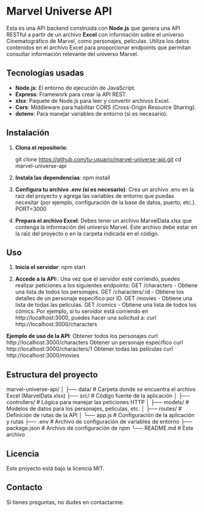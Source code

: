# Marvel Universe API

Esta es una API backend construida con **Node.js** que genera una API RESTful a partir de un archivo **Excel** con información sobre el universo Cinematográfico de Marvel, como personajes, películas. Utiliza los datos contenidos en el archivo Excel para proporcionar endpoints que permitan consultar información relevante del universo Marvel.

## Tecnologías usadas

- **Node.js**: El entorno de ejecución de JavaScript.
- **Express**: Framework para crear la API REST.
- **xlsx**: Paquete de Node.js para leer y convertir archivos Excel.
- **Cors**: Middleware para habilitar CORS (Cross-Origin Resource Sharing).
- **dotenv**: Para manejar variables de entorno (si es necesario).

## Instalación

1. **Clona el repositorio**:

   git clone https://github.com/tu-usuario/marvel-universe-api.git
   cd marvel-universe-api

2. **Instala las dependencias**:
    npm install

3. **Configura tu archivo .env (si es necesario)**:
    Crea un archivo .env en la raíz del proyecto y agrega las variables de entorno que puedas necesitar (por ejemplo, configuración de la base de datos, puerto, etc.).
        PORT=3000

4. **Prepara el archivo Excel**:
    Debes tener un archivo MarvelData.xlsx que contenga la información del universo Marvel. Este archivo debe estar en la raíz del proyecto o en la carpeta indicada en el código.

## Uso

1. **Inicia el servidor**:
    npm start

2. **Accede a la API:**:
    Una vez que el servidor esté corriendo, puedes realizar peticiones a los siguientes endpoints:
    GET /characters - Obtiene una lista de todos los personajes.
    GET /characters/:id - Obtiene los detalles de un personaje específico por ID.
    GET /movies - Obtiene una lista de todas las películas.
    GET /comics - Obtiene una lista de todos los cómics.
    Por ejemplo, si tu servidor está corriendo en http://localhost:3000, puedes hacer una solicitud a:
    curl http://localhost:3000/characters


**Ejemplo de uso de la API**:
    Obtener todos los personajes
    curl http://localhost:3000/characters
    Obtener un personaje específico
    curl http://localhost:3000/characters/1
    Obtener todas las películas
    curl http://localhost:3000/movies

## Estructura del proyecto
marvel-universe-api/
│
├── data/                  # Carpeta donde se encuentra el archivo Excel (MarvelData.xlsx)
├── src/                   # Código fuente de la aplicación
│   ├── controllers/       # Lógica para manejar las peticiones HTTP
│   ├── models/            # Modelos de datos para los personajes, películas, etc.
│   ├── routes/            # Definición de rutas de la API
│   └── app.js             # Configuración de la aplicación y rutas
├── .env                   # Archivo de configuración de variables de entorno
├── package.json           # Archivo de configuración de npm
└── README.md              # Este archivo

## Licencia
Este proyecto está bajo la licencia MIT.

## Contacto
Si tienes preguntas, no dudes en contactarme: